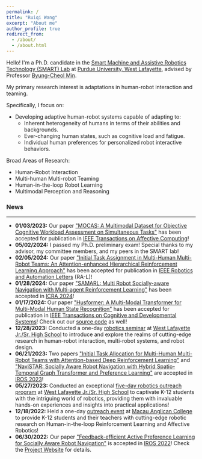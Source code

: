 ```yaml
---
permalink: /
title: "Ruiqi Wang"
excerpt: "About me"
author_profile: true
redirect_from: 
  - /about/
  - /about.html
---
```


Hello! I'm a Ph.D. candidate in the [Smart Machine and Assistive Robotics Technology (SMART) Lab](http://www.smart-laboratory.org/) 
at [Purdue University, West Lafayette](https://www.purdue.edu/),
advised by Professor [Byung-Cheol Min](http://www.smart-laboratory.org/group/bcm.html).

My primary research interest is adaptations in human-robot interaction and teaming. 

Specifically, I focus on:

- Developing adaptive human-robot systems capable of adapting to:
  - Inherent heterogeneity of humans in terms of their abilities and backgrounds.
  - Ever-changing human states, such as cognitive load and fatigue.
  - Individual human preferences for personalized robot interactive behaviors.

Broad Areas of Research:
- Human-Robot Interaction
- Multi-human Multi-robot Teaming
- Human-in-the-loop Robot Learning
- Multimodal Perception and Reasoning


### News
---
- **01/03/2023:** Our paper ["MOCAS: A Multimodal Dataset for Objective Cognitive Workload Assessment on Simultaneous Tasks"](https://ieeexplore.ieee.org/document/10557131) has been accepted for publication in [IEEE Transactions on Affective Computing](https://ieeexplore.ieee.org/xpl/RecentIssue.jsp?punumber=5165369)!
- **05/02/2024:** I passed my Ph.D. preliminary exam! Special thanks to my advisor, my committee members, and my peers in the SMART lab!
- **02/05/2024:** Our paper ["Initial Task Assignment in Multi-Human Multi-Robot Teams: An Attention-enhanced Hierarchical Reinforcement Learning Approach"](https://sites.google.com/view/ita-aehrl) has been accepted for publication in [IEEE Robotics and Automation Letters](https://ieeexplore.ieee.org/xpl/RecentIssue.jsp?punumber=7083369) (RA-L)!
- **01/28/2024:** Our paper ["SAMARL: Multi Robot Socially-aware Navigation with Multi-agent Reinforcement Learning"](https://sites.google.com/view/samarl) has been accepted in [ICRA 2024](https://2024.ieee-icra.org/)!
- **01/17/2024:** Our paper ["Husformer: A Multi-Modal Transformer for Multi-Modal Human State Recognition"](https://ieeexplore.ieee.org/document/10413204) has been accepted for publication in [IEEE Transactions on Cognitive and Developmental Systems](https://ieeexplore.ieee.org/xpl/RecentIssue.jsp?punumber=7274989)! Check out our [source code](https://github.com/SMARTlab-Purdue/Husformer) as well!
- **12/28/2023:** Conducted a one-day [robotics seminar](https://polytechnic.purdue.edu/ahmrs/outreach/2023-fall-wlhs) at [West Lafayette Jr./Sr. High School](https://www.wl.k12.in.us/jrsr?_ga=2.190104235.1888180478.1720911245-1660870725.1673115484) to introduce and explore the realms of cutting-edge research in human-robot interaction, multi-robot systems, and robot design.
- **06/21/2023:** Two papers ["Initial Task Allocation for Multi-Human Multi-Robot Teams with Attention-based Deep Reinforcement Learning"](https://sites.google.com/view/ITA-AtRL) and ["NaviSTAR: Socially Aware Robot Navigation with Hybrid Spatio-Temporal Graph Transformer and Preference Learning"](https://sites.google.com/view/san-navistar) are accepted in [IROS 2023](https://ieee-iros.org/)!
- **05/27/2023:** Conducted an exceptional [five-day robotics outreach program](https://polytechnic.purdue.edu/ahmrs/outreach/2023-spring-wlhs) at [West Lafayette Jr./Sr. High School](https://www.wl.k12.in.us/jrsr?_ga=2.190104235.1888180478.1720911245-1660870725.1673115484) to captivate K-12 students with the intriguing world of robotics, providing them with invaluable hands-on experiences and insights into practical applications!
- **12/18/2022:** Held a one-day [outreach event](https://polytechnic.purdue.edu/ahmrs/outreach/2022-fall-macau-anglican-college) at [Macau Anglican College](https://acm.edu.mo/?_ga=2.190236331.1888180478.1720911245-1660870725.1673115484) to provide K-12 students and their teachers with cutting-edge robotic research on Human-in-the-loop Reinforcement Learning and Affective Robotics!
- **06/30/2022:** Our paper ["Feedback-efficient Active Preference Learning for Socially Aware Robot Navigation"](https://ieeexplore.ieee.org/document/9981616) is accepted in [IROS 2022](https://iros2022.org/)! Check the [Project Website](https://sites.google.com/view/san-fapl) for details.

